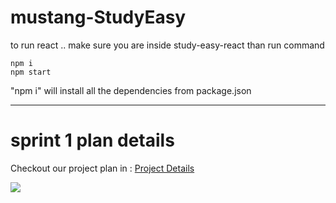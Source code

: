 # mustang-StudyEasy
to run react .. make sure you are inside study-easy-react
than run command
```
npm i
npm start 
```
"npm i" will install all the dependencies from package.json

---
# sprint 1 plan details
Checkout our project plan in : <a href = "https://github.com/orgs/ualbany-software-engineering/projects/1"> Project Details </a>

<img src = "https://raw.githubusercontent.com/ualbany-software-engineering/mustang-StudyEasy/main/StudyEasyApp/Sprint1_planbuild.png?token=GHSAT0AAAAAABX72O2F4O2OQWDJS6AHVKSKYY7PHCA" />
